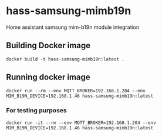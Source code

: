 # hass-samsung-mimb19n
Home assistant samsung mim-b19n module integration

## Building Docker image

``` docker build -t hass-samsung-mimb19n:latest . ```

## Running docker image

``` docker run --rm --env MQTT_BROKER=192.168.1.204 --env MIM_B19N_DEVICE=192.168.1.46 hass-samsung-mimb19n:latest ```

### For testing purposes

``` docker run -it --rm --env MQTT_BROKER=192.168.1.204 --env MIM_B19N_DEVICE=192.168.1.46 hass-samsung-mimb19n:latest ```